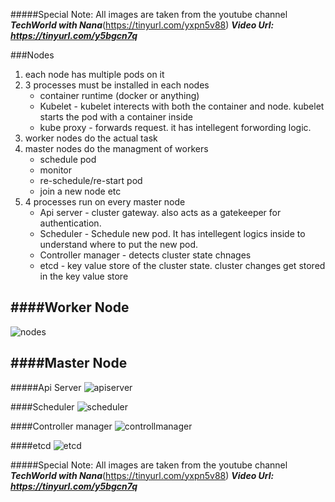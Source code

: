 #####Special Note: All images are taken from the youtube channel ***TechWorld with Nana***(https://tinyurl.com/yxpn5v88) 
***Video Url: https://tinyurl.com/y5bgcn7q***

###Nodes
1. each node has multiple pods on it
2. 3 processes must be installed in each nodes
   * container runtime (docker or anything)
   * Kubelet - kubelet interects with both the container and node. kubelet starts the pod with a container inside
   * kube proxy - forwards request. it has intellegent forwording logic.  
3. worker nodes do the actual task
4. master nodes do the managment of workers
   * schedule pod
   * monitor
   * re-schedule/re-start pod
   * join a new node etc  
5. 4 processes run on every master node
   * Api server - cluster gateway. also acts as a gatekeeper for authentication.
   * Scheduler - Schedule new pod. It has intellegent logics inside to understand where to put the new pod. 
   * Controller manager - detects cluster state chnages
   * etcd - key value store of the cluster state. cluster changes get stored in the key value store

####Worker Node
-----------------
![nodes](https://user-images.githubusercontent.com/26240597/103597679-2b6f0a80-4f44-11eb-9e25-df57f7247b70.png)

####Master Node
----------------
#####Api Server
![apiserver](https://user-images.githubusercontent.com/26240597/103627124-83c3fd80-4f80-11eb-833e-8d307d8f21c3.png)

####Scheduler
![scheduler](https://user-images.githubusercontent.com/26240597/103598235-74738e80-4f45-11eb-8866-3e3abeb18685.png)

####Controller manager
![controllmanager](https://user-images.githubusercontent.com/26240597/103598521-29a64680-4f46-11eb-9beb-d4c6d824e0eb.png)

####etcd
![etcd](https://user-images.githubusercontent.com/26240597/103598527-2b700a00-4f46-11eb-94e3-ea3e2f2a6036.png)


#####Special Note: All images are taken from the youtube channel ***TechWorld with Nana***(https://tinyurl.com/yxpn5v88) 
***Video Url: https://tinyurl.com/y5bgcn7q***
